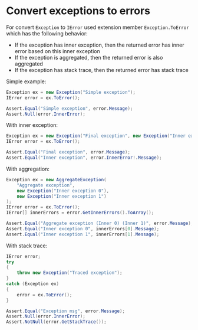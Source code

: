 # Convert exceptions to errors

For convert `Exception` to `IError` used extension member `Exception.ToError` which has the following behavior:
- If the exception has inner exception, then the returned error has inner error based on this inner exception
- If the exception is aggregated, then the returned error is also aggregated
- If the exception has stack trace, then the returned error has stack trace


Simple example:

```csharp
Exception ex = new Exception("Simple exception");
IError error = ex.ToError();

Assert.Equal("Simple exception", error.Message);
Assert.Null(error.InnerError);
```


With inner exception:

```csharp
Exception ex = new Exception("Final exception", new Exception("Inner exception"));
IError error = ex.ToError();

Assert.Equal("Final exception", error.Message);
Assert.Equal("Inner exception", error.InnerError!.Message);
```


With aggregation:

```csharp
Exception ex = new AggregateException(
    "Aggregate exception",
    new Exception("Inner exception 0"),
    new Exception("Inner exception 1")
);
IError error = ex.ToError();
IError[] innerErrors = error.GetInnerErrors().ToArray();

Assert.Equal("Aggregate exception (Inner 0) (Inner 1)", error.Message);
Assert.Equal("Inner exception 0", innerErrors[0].Message);
Assert.Equal("Inner exception 1", innerErrors[1].Message);
```


With stack trace:

```csharp
IError error;
try
{
    throw new Exception("Traced exception");
}
catch (Exception ex)
{
    error = ex.ToError();
}

Assert.Equal("Exception msg", error.Message);
Assert.Null(error.InnerError);
Assert.NotNull(error.GetStackTrace());
```
